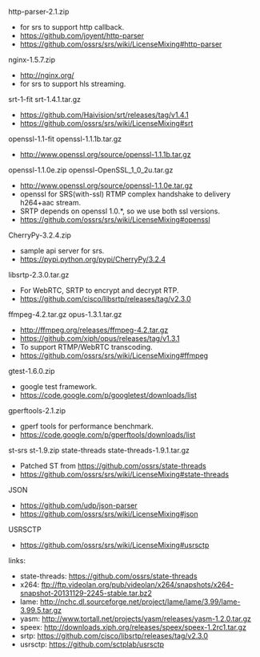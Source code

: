 http-parser-2.1.zip
* for srs to support http callback.
* https://github.com/joyent/http-parser
* https://github.com/ossrs/srs/wiki/LicenseMixing#http-parser

nginx-1.5.7.zip
* http://nginx.org/
* for srs to support hls streaming.

srt-1-fit
srt-1.4.1.tar.gz
* https://github.com/Haivision/srt/releases/tag/v1.4.1
* https://github.com/ossrs/srs/wiki/LicenseMixing#srt

openssl-1.1-fit
openssl-1.1.1b.tar.gz
* http://www.openssl.org/source/openssl-1.1.1b.tar.gz

openssl-1.1.0e.zip
openssl-OpenSSL_1_0_2u.tar.gz
* http://www.openssl.org/source/openssl-1.1.0e.tar.gz
* openssl for SRS(with-ssl) RTMP complex handshake to delivery h264+aac stream.
* SRTP depends on openssl 1.0.*, so we use both ssl versions.
* https://github.com/ossrs/srs/wiki/LicenseMixing#openssl

CherryPy-3.2.4.zip
* sample api server for srs.
* https://pypi.python.org/pypi/CherryPy/3.2.4

libsrtp-2.3.0.tar.gz
* For WebRTC, SRTP to encrypt and decrypt RTP.
* https://github.com/cisco/libsrtp/releases/tag/v2.3.0

ffmpeg-4.2.tar.gz
opus-1.3.1.tar.gz
* http://ffmpeg.org/releases/ffmpeg-4.2.tar.gz
* https://github.com/xiph/opus/releases/tag/v1.3.1
* To support RTMP/WebRTC transcoding.
* https://github.com/ossrs/srs/wiki/LicenseMixing#ffmpeg
    
gtest-1.6.0.zip
* google test framework.
* https://code.google.com/p/googletest/downloads/list
    
gperftools-2.1.zip
* gperf tools for performance benchmark.
* https://code.google.com/p/gperftools/downloads/list

st-srs
st-1.9.zip
state-threads
state-threads-1.9.1.tar.gz
* Patched ST from https://github.com/ossrs/state-threads
* https://github.com/ossrs/srs/wiki/LicenseMixing#state-threads

JSON
* https://github.com/udp/json-parser
* https://github.com/ossrs/srs/wiki/LicenseMixing#json

USRSCTP
* https://github.com/ossrs/srs/wiki/LicenseMixing#usrsctp

links:
* state-threads:
        https://github.com/ossrs/state-threads
* x264: 
        ftp://ftp.videolan.org/pub/videolan/x264/snapshots/x264-snapshot-20131129-2245-stable.tar.bz2
* lame: 
        http://nchc.dl.sourceforge.net/project/lame/lame/3.99/lame-3.99.5.tar.gz
* yasm:
        http://www.tortall.net/projects/yasm/releases/yasm-1.2.0.tar.gz
* speex:
        http://downloads.xiph.org/releases/speex/speex-1.2rc1.tar.gz
* srtp:
        https://github.com/cisco/libsrtp/releases/tag/v2.3.0
* usrsctp: 
        https://github.com/sctplab/usrsctp
